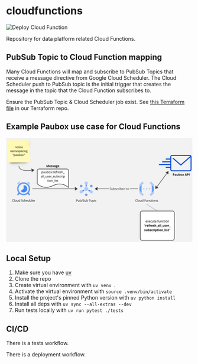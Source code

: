 # cloudfunctions

![Deploy Cloud Function](https://github.com/remohealth/cloudfunctions/actions/workflows/deploy_cloud_function.yml/badge.svg)

Repository for data platform related Cloud Functions.

## PubSub Topic to Cloud Function mapping

Many Cloud Functions will map and subscribe to PubSub Topics that receive a message directive from Google Cloud Scheduler. The Cloud Scheduler push to PubSub topic is the initial trigger that creates the message in the topic that the Cloud Function subscribes to.

Ensure the PubSub Topic & Cloud Scheduler job exist. See [this Terraform file](https://github.com/remohealth/terraform/blob/main/infra/app/data-platform/gcp/prod/paubox_pipeline.tf) in our Terraform repo.

## Example Paubox use case for Cloud Functions

<img src="assets/flow.jpg" alt="Cloud Function Flow" width="650"/>

## Local Setup

1. Make sure you have [uv](https://docs.astral.sh/uv/)
2. Clone the repo
3. Create virtual environment with `uv venv `.
4. Activate the virtual environment with `source .venv/bin/activate`
5. Install the project's pinned Python version with `uv python install`
6. Install all deps with `uv sync --all-extras --dev`
7. Run tests locally with `uv run pytest ./tests`

## CI/CD

There is a tests workflow.

There is a deployment workflow.

